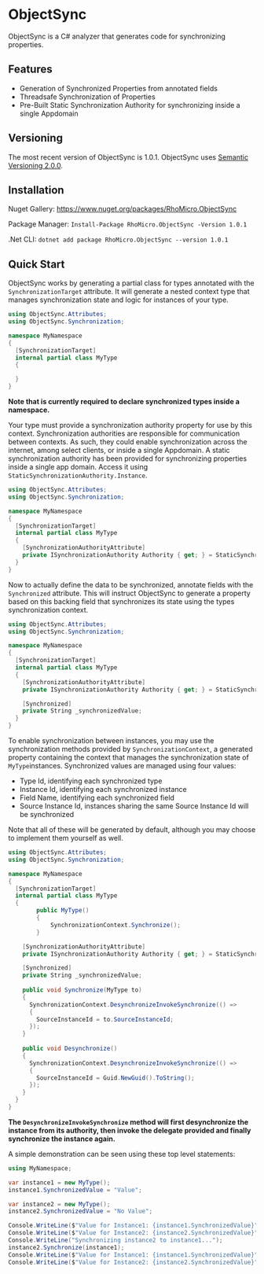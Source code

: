 # ObjectSync #

ObjectSync is a C# analyzer that generates code for synchronizing properties.

## Features ##

* Generation of Synchronized Properties from annotated fields
* Threadsafe Synchronization of Properties
* Pre-Built Static Synchronization Authority for synchronizing inside a single Appdomain

## Versioning ##

The most recent version of ObjectSync is 1.0.1.
ObjectSync uses [Semantic Versioning 2.0.0](https://semver.org/).
## Installation ##

Nuget Gallery: https://www.nuget.org/packages/RhoMicro.ObjectSync

Package Manager: `Install-Package RhoMicro.ObjectSync -Version 1.0.1`

.Net CLI: `dotnet add package RhoMicro.ObjectSync --version 1.0.1`
## Quick Start ##

ObjectSync works by generating a partial class for types annotated with the `SynchronizationTarget` attribute. It will generate a nested context type that manages synchronization state and logic for instances of your type. 

```cs
using ObjectSync.Attributes;
using ObjectSync.Synchronization;

namespace MyNamespace
{
  [SynchronizationTarget]
  internal partial class MyType
  {

  }
}
```
**Note that is currently required to declare synchronized types inside a namespace.**

Your type must provide a synchronization authority property for use by this context. Synchronization authorities are responsible for communication between contexts. As such, they could enable synchronization across the internet, among select clients, or inside a single Appdomain. A static synchronization authority has been provided for synchronizing properties inside a single app domain. Access it using `StaticSynchronizationAuthority.Instance`. 

```cs
using ObjectSync.Attributes;
using ObjectSync.Synchronization;

namespace MyNamespace
{
  [SynchronizationTarget]
  internal partial class MyType
  {
    [SynchronizationAuthorityAttribute]
    private ISynchronizationAuthority Authority { get; } = StaticSynchronizationAuthority.Instance;
  }
}
```

Now to actually define the data to be synchronized, annotate fields with the `Synchronized` attribute. This will instruct ObjectSync to generate a property based on this backing field that synchronizes its state using the types synchronization context.

```cs
using ObjectSync.Attributes;
using ObjectSync.Synchronization;

namespace MyNamespace
{
  [SynchronizationTarget]
  internal partial class MyType
  {
    [SynchronizationAuthorityAttribute]
    private ISynchronizationAuthority Authority { get; } = StaticSynchronizationAuthority.Instance;

    [Synchronized]
    private String _synchronizedValue;
  }
}
```

To enable synchronization between instances, you may use the synchronization methods provided by `SynchronizationContext`, a generated property containing the context that manages the synchronization state of `MyType`instances. Synchronized values are managed using four values:
* Type Id, identifying each synchronized type
* Instance Id, identifying each synchronized instance
* Field Name, identifying each synchronized field
* Source Instance Id, instances sharing the same Source Instance Id will be synchronized

Note that all of these will be generated by default, although you may choose to implement them yourself as well.

```cs
using ObjectSync.Attributes;
using ObjectSync.Synchronization;

namespace MyNamespace
{
  [SynchronizationTarget]
  internal partial class MyType
  {
		public MyType()
		{
			SynchronizationContext.Synchronize();
		}

    [SynchronizationAuthorityAttribute]
    private ISynchronizationAuthority Authority { get; } = StaticSynchronizationAuthority.Instance;

    [Synchronized]
    private String _synchronizedValue;
    
    public void Synchronize(MyType to)
    {
      SynchronizationContext.DesynchronizeInvokeSynchronize(() =>
      {
        SourceInstanceId = to.SourceInstanceId;
      });
    }
    
    public void Desynchronize()
    {
      SynchronizationContext.DesynchronizeInvokeSynchronize(() =>
      {
        SourceInstanceId = Guid.NewGuid().ToString();
      });
    }
  }
}
```
**The `DesynchronizeInvokeSynchronize` method will first desynchronize the instance from its authority, then invoke the delegate provided and finally synchronize the instance again.**

A simple demonstration can be seen using these top level statements:

```cs
using MyNamespace;

var instance1 = new MyType();
instance1.SynchronizedValue = "Value";

var instance2 = new MyType();
instance2.SynchronizedValue = "No Value";

Console.WriteLine($"Value for Instance1: {instance1.SynchronizedValue}");
Console.WriteLine($"Value for Instance2: {instance2.SynchronizedValue}");
Console.WriteLine("Synchronizing instance2 to instance1...");
instance2.Synchronize(instance1);
Console.WriteLine($"Value for Instance1: {instance1.SynchronizedValue}");
Console.WriteLine($"Value for Instance2: {instance2.SynchronizedValue}");
```
